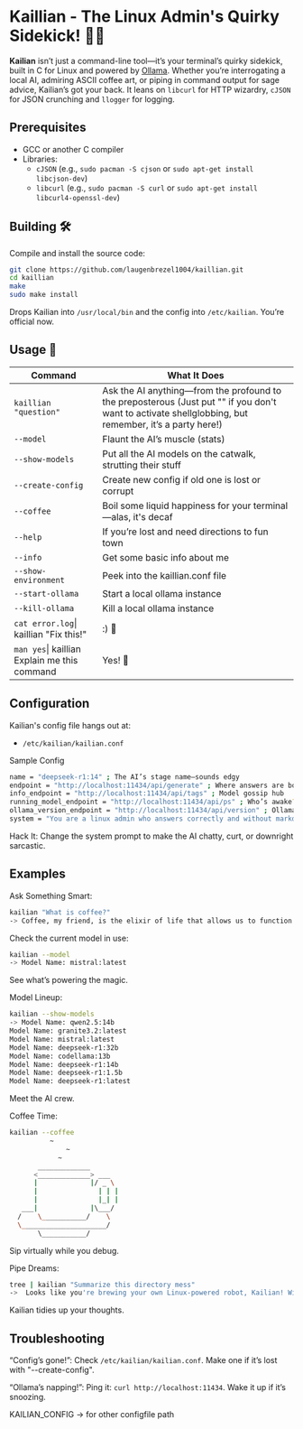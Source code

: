 # Kaillian - The Linux Admin's Quirky Sidekick! 🤖🎉

**Kailian** isn’t just a command-line tool—it’s your terminal’s quirky sidekick, built in C for Linux and powered by [Ollama](https://ollama.com/). Whether you’re interrogating a local AI, admiring ASCII coffee art, or piping in command output for sage advice, Kailian’s got your back. It leans on `libcurl` for HTTP wizardry, `cJSON` for JSON crunching and `llogger` for logging.


## Prerequisites
- GCC or another C compiler
- Libraries:
  - `cJSON` (e.g., `sudo pacman -S cjson` or `sudo apt-get install libcjson-dev`)
  - `libcurl` (e.g., `sudo pacman -S curl` or `sudo apt-get install libcurl4-openssl-dev`)


## Building 🛠️
Compile and install the source code:
```bash
git clone https://github.com/laugenbrezel1004/kaillian.git
cd kaillian
make 
sudo make install
```

Drops Kailian into `/usr/local/bin` and the config into `/etc/kailian`. You’re official now.


## Usage 🔧

Command    | What It Does
------------|-----------------
`kaillian "question"`  | Ask the AI anything—from the profound to the preposterous (Just put "" if you don't want to activate shellglobbing, but remember, it’s a party here!)
`--model`    | Flaunt the AI’s muscle (stats)
`--show-models`   | Put all the AI models on the catwalk, strutting their stuff
`--create-config`   | Create new config if old one is lost or corrupt
`--coffee`     | Boil some liquid happiness for your terminal—alas, it's decaf
`--help`     | If you’re lost and need directions to fun town
`--info`     | Get some basic info about me
`--show-environment`     | Peek into the kaillian.conf file
`--start-ollama`     | Start a local ollama instance
`--kill-ollama`     | Kill a local ollama instance
`cat error.log`\| kaillian "Fix this!"| :) 🤖
`man yes`\| kaillian Explain me this command| Yes! 🚀


## Configuration

Kailian's config file hangs out at:

- `/etc/kailian/kailian.conf` 

Sample Config 
```bash
name = "deepseek-r1:14" ; The AI’s stage name—sounds edgy
endpoint = "http://localhost:11434/api/generate" ; Where answers are born
info_endpoint = "http://localhost:11434/api/tags" ; Model gossip hub
running_model_endpoint = "http://localhost:11434/api/ps" ; Who’s awake?
ollama_version_endpoint = "http://localhost:11434/api/version" ; Ollama’s flex
system = "You are a linux admin who answers correctly and without markdown" ; AI’s vibe—gruff but helpful
```
Hack It: Change the system prompt to make the AI chatty, curt, or downright sarcastic.

## Examples

Ask Something Smart:
```bash
kailian "What is coffee?"
-> Coffee, my friend, is the elixir of life that allows us to function before we've fully processed the fact that it's still morning.
```

Check the current model in use:
```bash
kailian --model
-> Model Name: mistral:latest
```
See what’s powering the magic.

Model Lineup:
```bash
kailian --show-models
-> Model Name: qwen2.5:14b
Model Name: granite3.2:latest
Model Name: mistral:latest
Model Name: deepseek-r1:32b
Model Name: codellama:13b
Model Name: deepseek-r1:14b
Model Name: deepseek-r1:1.5b
Model Name: deepseek-r1:latest
```
Meet the AI crew.

Coffee Time:
```bash
kailian --coffee
          ~      
              ~    
            ~      
       _____________
      <_____________> ___
      |             |/ _ \
      |               | | |
      |               |_| |
   ___|             |\___/
  /    \___________/    \
  \_____________________/
       \___________/

```
Sip virtually while you debug.

Pipe Dreams:
```bash
tree | kailian "Summarize this directory mess"
->  Looks like you're brewing your own Linux-powered robot, Kailian! With this many lines of code, I hope it can make me a cup of coffee when I ask it nicely.
```
Kailian tidies up your thoughts.

## Troubleshooting

“Config’s gone!”: Check `/etc/kailian/kailian.conf`. Make one if it’s lost with "--create-config".

“Ollama’s napping!”: Ping it: `curl http://localhost:11434`. Wake it up if it’s snoozing.





KAILIAN_CONFIG -> for other configfile path
